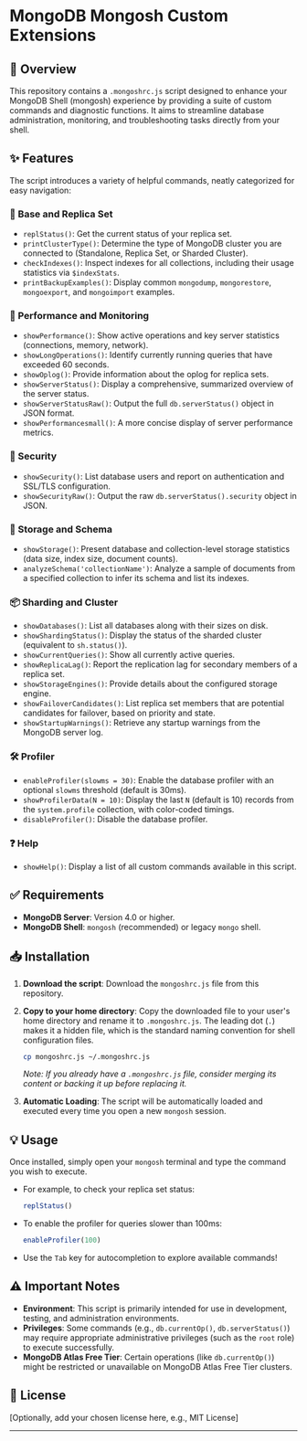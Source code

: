 # MongoDB Mongosh Custom Extensions

## 🚀 Overview

This repository contains a `.mongoshrc.js` script designed to enhance your MongoDB Shell (mongosh) experience by providing a suite of custom commands and diagnostic functions. It aims to streamline database administration, monitoring, and troubleshooting tasks directly from your shell.

## ✨ Features

The script introduces a variety of helpful commands, neatly categorized for easy navigation:

### 🔧 Base and Replica Set
* `replStatus()`: Get the current status of your replica set.
* `printClusterType()`: Determine the type of MongoDB cluster you are connected to (Standalone, Replica Set, or Sharded Cluster).
* `checkIndexes()`: Inspect indexes for all collections, including their usage statistics via `$indexStats`.
* `printBackupExamples()`: Display common `mongodump`, `mongorestore`, `mongoexport`, and `mongoimport` examples.

### 🚀 Performance and Monitoring
* `showPerformance()`: Show active operations and key server statistics (connections, memory, network).
* `showLongOperations()`: Identify currently running queries that have exceeded 60 seconds.
* `showOplog()`: Provide information about the oplog for replica sets.
* `showServerStatus()`: Display a comprehensive, summarized overview of the server status.
* `showServerStatusRaw()`: Output the full `db.serverStatus()` object in JSON format.
* `showPerformancesmall()`: A more concise display of server performance metrics.

### 🔐 Security
* `showSecurity()`: List database users and report on authentication and SSL/TLS configuration.
* `showSecurityRaw()`: Output the raw `db.serverStatus().security` object in JSON.

### 💾 Storage and Schema
* `showStorage()`: Present database and collection-level storage statistics (data size, index size, document counts).
* `analyzeSchema('collectionName')`: Analyze a sample of documents from a specified collection to infer its schema and list its indexes.

### 📦 Sharding and Cluster
* `showDatabases()`: List all databases along with their sizes on disk.
* `showShardingStatus()`: Display the status of the sharded cluster (equivalent to `sh.status()`).
* `showCurrentQueries()`: Show all currently active queries.
* `showReplicaLag()`: Report the replication lag for secondary members of a replica set.
* `showStorageEngines()`: Provide details about the configured storage engine.
* `showFailoverCandidates()`: List replica set members that are potential candidates for failover, based on priority and state.
* `showStartupWarnings()`: Retrieve any startup warnings from the MongoDB server log.

### 🛠️ Profiler
* `enableProfiler(slowms = 30)`: Enable the database profiler with an optional `slowms` threshold (default is 30ms).
* `showProfilerData(N = 10)`: Display the last `N` (default is 10) records from the `system.profile` collection, with color-coded timings.
* `disableProfiler()`: Disable the database profiler.

### ❓ Help
* `showHelp()`: Display a list of all custom commands available in this script.

## ✅ Requirements

* **MongoDB Server**: Version 4.0 or higher.
* **MongoDB Shell**: `mongosh` (recommended) or legacy `mongo` shell.

## 📥 Installation

1.  **Download the script**:
    Download the `mongoshrc.js` file from this repository.

2.  **Copy to your home directory**:
    Copy the downloaded file to your user's home directory and rename it to `.mongoshrc.js`. The leading dot (`.`) makes it a hidden file, which is the standard naming convention for shell configuration files.

    ```bash
    cp mongoshrc.js ~/.mongoshrc.js
    ```
    *Note: If you already have a `.mongoshrc.js` file, consider merging its content or backing it up before replacing it.*

3.  **Automatic Loading**:
    The script will be automatically loaded and executed every time you open a new `mongosh` session.

## 💡 Usage

Once installed, simply open your `mongosh` terminal and type the command you wish to execute.
* For example, to check your replica set status:
    ```javascript
    replStatus()
    ```
* To enable the profiler for queries slower than 100ms:
    ```javascript
    enableProfiler(100)
    ```
* Use the `Tab` key for autocompletion to explore available commands!

## ⚠️ Important Notes

* **Environment**: This script is primarily intended for use in development, testing, and administration environments.
* **Privileges**: Some commands (e.g., `db.currentOp()`, `db.serverStatus()`) may require appropriate administrative privileges (such as the `root` role) to execute successfully.
* **MongoDB Atlas Free Tier**: Certain operations (like `db.currentOp()`) might be restricted or unavailable on MongoDB Atlas Free Tier clusters.

## 📜 License

[Optionally, add your chosen license here, e.g., MIT License]

---
